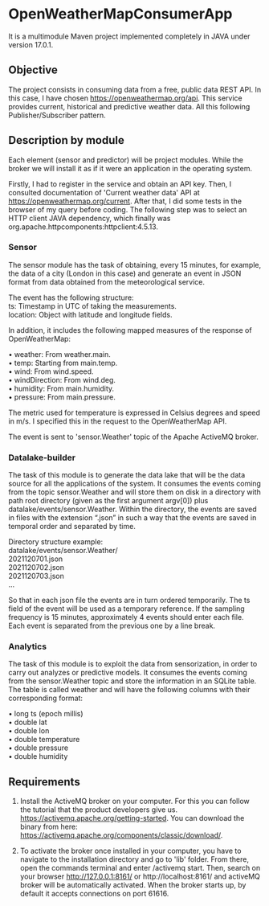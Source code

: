 # OpenWeatherMapConsumerApp

It is a multimodule Maven project implemented completely in JAVA under version 17.0.1.

## Objective
 The project consists in consuming data from a free, public data REST API. 
In this case, I have chosen https://openweathermap.org/api. 
This service provides current, historical and predictive weather data. All this following Publisher/Subscriber pattern.

## Description by module
Each element (sensor and predictor) will be project modules. While the broker
we will install it as if it were an application in the operating system.

Firstly, I had to register in the service and obtain an API key.
Then, I consulted documentation of 'Current weather data' API at https://openweathermap.org/current.
After that, I did some tests in the browser of my query before coding.
The following step was to select an HTTP client JAVA dependency, which finally was org.apache.httpcomponents:httpclient:4.5.13.

### Sensor
The sensor module has the task of obtaining, every 15 minutes, for example, the data of a city (London in this case) and generate an event in JSON format
from data obtained from the meteorological service.

The event has the following structure:  
ts: Timestamp in UTC of taking the measurements.  
location: Object with latitude and longitude fields.  

In addition, it includes the following mapped measures of the response of OpenWeatherMap:

• weather: From weather.main.  
• temp: Starting from main.temp.  
• wind: From wind.speed.  
• windDirection: From wind.deg.  
• humidity: From main.humidity.  
• pressure: From main.pressure.  

The metric used for temperature is expressed in Celsius degrees and speed in m/s. I specified this in the request to the OpenWeatherMap API.

The event is sent to 'sensor.Weather' topic of the Apache ActiveMQ broker.

### Datalake-builder
The task of this module is to generate the data lake that will be the data source for all the applications of the system.
It consumes the events coming from the topic sensor.Weather and will store them on disk in a directory 
with path root directory (given as the first argument argv[0]) plus datalake/events/sensor.Weather. Within the directory, the events are saved in files with the extension “.json” in such a way that the events are saved in temporal order and separated by time. 

Directory structure example:  
datalake/events/sensor.Weather/  
2021120701.json  
2021120702.json  
2021120703.json  
…  
      
So that in each json file the events are in turn ordered temporarily. 
The ts field of the event will be used as a temporary reference. 
If the sampling frequency is 15 minutes, approximately 4 events should enter each file.
Each event is separated from the previous one by a line break.

### Analytics
The task of this module is to exploit the data from sensorization, in order to carry out analyzes or predictive models. 
It consumes the events coming from the sensor.Weather topic and store the information in an SQLite table. 
The table is called weather and will have the following columns with their corresponding format:  

• long ts (epoch millis)  
• double lat  
• double lon  
• double temperature  
• double pressure  
• double humidity  

## Requirements
1) Install the ActiveMQ broker on your computer. For this you can follow the tutorial that the product developers give us. 
https://activemq.apache.org/getting-started. You can download the binary from here: https://activemq.apache.org/components/classic/download/.

2) To activate the broker once installed in your computer, you have to navigate to the installation directory and go to 'lib' folder. From there, open the
commands terminal and enter /activemq start. Then, search on your browser http://127.0.0.1:8161/ or http://localhost:8161/ and activeMQ broker will be automatically 
activated. When the broker starts up, by default it accepts connections on port 61616.


